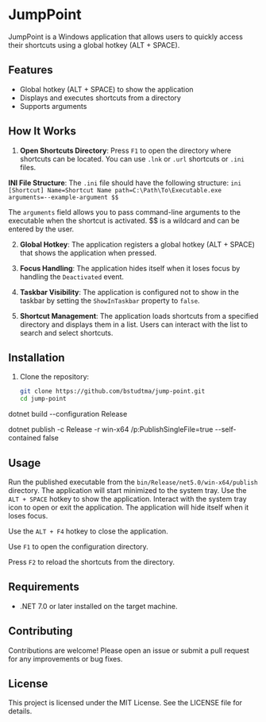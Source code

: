 # JumpPoint

JumpPoint is a Windows application that allows users to quickly access their shortcuts using a global hotkey (ALT + SPACE).

## Features

- Global hotkey (ALT + SPACE) to show the application
- Displays and executes shortcuts from a directory
- Supports arguments

## How It Works

1. **Open Shortcuts Directory**: Press `F1` to open the directory where shortcuts can be located. You can use `.lnk` or `.url` shortcuts or `.ini` files.

**INI File Structure**: The `.ini` file should have the following structure:
    ```ini
    [Shortcut]
    Name=Shortcut Name
    path=C:\Path\To\Executable.exe
    arguments=--example-argument $$
    ```

The `arguments` field allows you to pass command-line arguments to the executable when the shortcut is activated. $$ is a wildcard and can be entered by the user.

2. **Global Hotkey**: The application registers a global hotkey (ALT + SPACE) that shows the application when pressed.

3. **Focus Handling**: The application hides itself when it loses focus by handling the `Deactivated` event.

4. **Taskbar Visibility**: The application is configured not to show in the taskbar by setting the `ShowInTaskbar` property to `false`.

5. **Shortcut Management**: The application loads shortcuts from a specified directory and displays them in a list. Users can interact with the list to search and select shortcuts.

## Installation

1. Clone the repository:
   ```sh
   git clone https://github.com/bstudtma/jump-point.git
   cd jump-point

dotnet build --configuration Release

dotnet publish -c Release -r win-x64 /p:PublishSingleFile=true --self-contained false

## Usage

Run the published executable from the `bin/Release/net5.0/win-x64/publish` directory. The application will start minimized to the system tray. Use the `ALT + SPACE` hotkey to show the application. Interact with the system tray icon to open or exit the application. The application will hide itself when it loses focus.

Use the `ALT + F4` hotkey to close the application.

Use `F1` to open the configuration directory.

Press `F2` to reload the shortcuts from the directory.

## Requirements

- .NET 7.0 or later installed on the target machine.

## Contributing

Contributions are welcome! Please open an issue or submit a pull request for any improvements or bug fixes.

## License

This project is licensed under the MIT License. See the LICENSE file for details.

